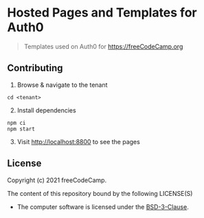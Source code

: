 # Hosted Pages and Templates for Auth0

> Templates used on Auth0 for <https://freeCodeCamp.org>

## Contributing

1. Browse & navigate to the tenant

```console
cd <tenant>
```

2. Install dependencies

```console
npm ci
npm start
```

3. Visit <http://localhost:8800> to see the pages

License
-------

Copyright (c) 2021 freeCodeCamp.

The content of this repository bound by the following LICENSE(S)
- The computer software is licensed under the [BSD-3-Clause](./LICENSE.md).